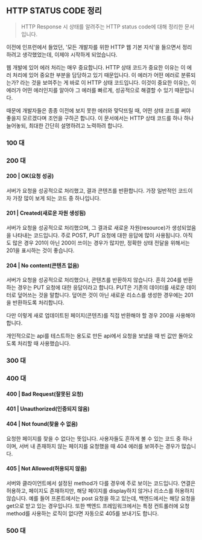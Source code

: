 ## HTTP STATUS CODE 정리

> HTTP Response 시 상태를 알려주는 HTTP status code에 대해 정리한 문서입니다.

이전에 인프런에서 들었던, '모든 개발자를 위한 HTTP 웹 기본 지식'을 들으면서 정리하려고 생각했었는데,  이제야 시작하게 되었습니다. 

웹 개발에 있어 에러 처리는 매우 중요합니다. HTTP 상태 코드가 중요한 이유는 이 에러 처리에 있어 중요한 부분을 담당하고 있기 때문입니다. 이 에러가 어떤 에러로 분류되는가? 라는 것을 보여주는 게 바로 이 HTTP 상태 코드입니다. 이것이 중요한 이유는, 이 에러가 어떤 에러인지를 알아야 그 에러를 빠르게, 성공적으로 해결할 수 있기 때문입니다. 

때문에 개발자들은 종종 이전에 보지 못한 에러와 맞닥뜨릴 때, 어떤 상태 코드를 써야 좋을지 모르겠다며 조언을 구하곤 합니다. 이 문서에서는 HTTP 상태 코드를 하나 하나 늘어놓되, 최대한 간단히 설명하려고 노력하려 합니다. 



### 100 대



### 200 대

#### 200 | OK(요청 성공)

서버가 요청을 성공적으로 처리했고, 결과 콘텐츠를 반환합니다. 가장 일반적인 코드이자 가장 많이 보게 되는 코드 중 하나입니다.

#### 201 | Created(새로운 자원 생성됨)

서버가 요청을 성공적으로 처리했으며, 그 결과로 새로운 자원(resource)가 생성되었음을 나타내는 코드입니다.  주로 POST, PUT 요청에 대한 응답에 많이 사용됩니다. 아직도 많은 경우 201이 아닌 200이 쓰이는 경우가 많지만, 정확한 상태 전달을 위해서는 201을 표시하는 것이 좋습니다.

#### 204 | No content(콘텐츠 없음)

서버가 요청을 성공적으로 처리했으나, 콘텐츠를 반환하지 않습니다. 흔히 204를 반환하는 경우는 PUT 요청에 대한 응답이라고 합니다.  PUT은 기존의 데이터를 새로운 데이터로 덮어쓰는 것을 말합니다. 덮어쓴 것이 아닌 새로운 리소스를 생성한 경우에는 201을 반환하도록 처리합니다. 

다만 이렇게 새로 업데이트된 페이지(콘텐츠)를 직접 반환해야 할 경우 200을 사용해야 합니다.

개인적으로는 api를 테스트하는 용도로 만든 api에서 요청을 보냈을 때 빈 값만 돌아오도록 처리할 때 사용했습니다.

### 300 대



### 400 대

#### 400 | Bad Request(잘못된 요청)

#### 401 | Unauthorized(인증되지 않음)

#### 404 | Not found(찾을 수 없음)

요청한 페이지를 찾을 수 없다는 뜻입니다. 사용자들도 흔하게 볼 수 있는 코드 중 하나이며, 서버 내 존재하지 않는 페이지를 요청했을 때 404 에러를 보여주는 경우가 많습니다.

#### 405 | Not Allowed(허용되지 않음)

서버와 클라이언트에서 설정된 method가 다를 경우에 주로 보이는 코드입니다. 연결은 허용하고, 페이지도 존재하지만, 해당 페이지를 display하지 않거나 리소스를 허용하지 않습니다. 예를 들어 프론트에서는 post 요청을 하고 있는데, 백엔드에서는 해당 요청을 get으로 받고 있는 경우입니다. 또한 백엔드 프레임워크에서는 특정 컨트롤러에 요청 method를 사용하는 로직이 없다면 자동으로 405를 보내기도 합니다. 



### 500 대 


